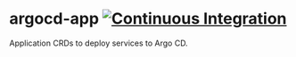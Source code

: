# argocd-app [![Continuous Integration](https://github.com/GreenlightMe/argocd-app/actions/workflows/ci.yaml/badge.svg)](https://github.com/GreenlightMe/argocd-app/actions/workflows/ci.yaml)

Application CRDs to deploy services to Argo CD.
